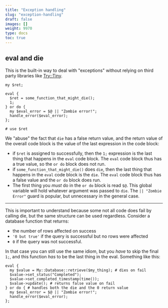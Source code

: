 ```yaml
---
title: "Exception handling"
slug: "exception-handling"
draft: false
images: []
weight: 9970
type: docs
toc: true
---
```


## eval and die
This is the built-in way to deal with "exceptions" without relying on third party libraries like [Try::Tiny][1]. 

    my $ret;
    
    eval {
      $ret = some_function_that_might_die();
      1;
    } or do {
      my $eval_error = $@ || "Zombie error!";
      handle_error($eval_error);
    };

    # use $ret

We "abuse" the fact that `die` has a false return value, and the return value of the overall code block is the value of the last expression in the code block:

* if `$ret` is assigned to successfully, then the `1;` expression is the last thing that happens in the `eval` code block. The `eval` code block thus has a true value, so the `or do` block does not run.
* if `some_function_that_might_die()` does `die`, then the last thing that happens in the `eval` code block is the `die`. The `eval` code block thus has a false value and the `or do` block does run.
* The first thing you _must_ do in the `or do` block is read `$@`. This global variable will hold whatever argument was passed to `die`. The `|| "Zombie Error"` guard is popular, but unnecessary in the general case.

---

This is important to understand because some not all code does fail by calling die, but the same structure can be used regardless. Consider a database function that returns:

 - the number of rows affected on success
 - `'0 but true'` if the query is successful but no rows were affected
 - `0` if the query was not successful.

In that case you can still use the same idiom, but you _have_ to skip the final `1;`, and this function _has_ to be the last thing in the eval. Something like this:

    eval {
      my $value = My::Database::retrieve($my_thing); # dies on fail
      $value->set_status("Completed");
      $value->set_completed_timestamp(time());
      $value->update(); # returns false value on fail
    } or do { # handles both the die and the 0 return value
      my $eval_error = $@ || "Zombie error!";
      handle_error($eval_error);
    };


  [1]: http://p3rl.org/Try::Tiny

